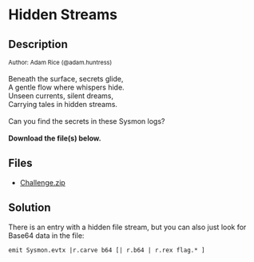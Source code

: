 # Hidden Streams

## Description

<small>Author: Adam Rice (@adam.huntress)</small><br><br>Beneath the surface, secrets glide,<br> A gentle flow where whispers hide.<br> Unseen currents, silent dreams,<br> Carrying tales in hidden streams.<br> <br> Can you find the secrets in these Sysmon logs? <br><br> <b>Download the file(s) below.</b>


## Files

* [Challenge.zip](<files/Challenge.zip>)

## Solution

There is an entry with a hidden file stream, but you can also just look for Base64 data in the file:

```
emit Sysmon.evtx |r.carve b64 [| r.b64 | r.rex flag.* ] 
```
